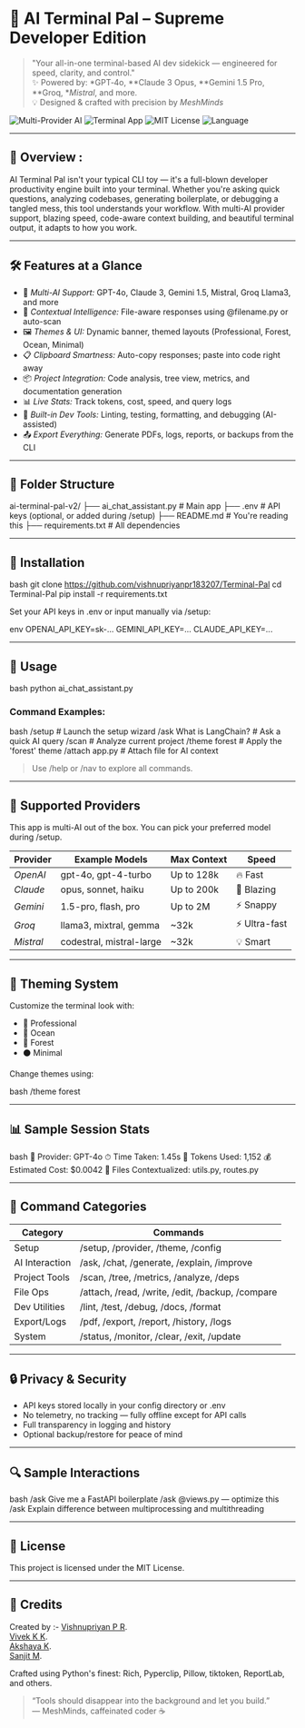 # 🧠 AI Terminal Pal – Supreme Developer Edition

> "Your all-in-one terminal-based AI dev sidekick — engineered for speed, clarity, and control."  
> ✨ Powered by: *GPT‑4o, **Claude 3 Opus, **Gemini 1.5 Pro, **Groq, **Mistral*, and more.  
> 💡 Designed & crafted with precision by *MeshMinds*

![Multi-Provider AI](https://img.shields.io/badge/AI%20Engines-GPT4o%20|%20Claude%20|%20Gemini%20|%20Groq%20|%20Mistral-purple?style=for-the-badge)
![Terminal App](https://img.shields.io/badge/Interface-Terminal%20CLI-blue?style=for-the-badge)
![MIT License](https://img.shields.io/badge/License-MIT-green?style=for-the-badge)
![Language](https://img.shields.io/badge/Built%20With-Python-red?style=for-the-badge)

---

## 🚀 Overview :

AI Terminal Pal isn't your typical CLI toy — it's a full-blown developer productivity engine built into your terminal. Whether you're asking quick questions, analyzing codebases, generating boilerplate, or debugging a tangled mess, this tool understands your workflow. With multi-AI provider support, blazing speed, code-aware context building, and beautiful terminal output, it adapts to how you work.

---

## 🛠 Features at a Glance

- 🤖 *Multi-AI Support:* GPT-4o, Claude 3, Gemini 1.5, Mistral, Groq Llama3, and more
- 🧠 *Contextual Intelligence:* File-aware responses using @filename.py or auto-scan
- 🖼 *Themes & UI:* Dynamic banner, themed layouts (Professional, Forest, Ocean, Minimal)
- 📋 *Clipboard Smartness:* Auto-copy responses; paste into code right away
- 📦 *Project Integration:* Code analysis, tree view, metrics, and documentation generation
- 📊 *Live Stats:* Track tokens, cost, speed, and query logs
- 🧪 *Built-in Dev Tools:* Linting, testing, formatting, and debugging (AI-assisted)
- 📤 *Export Everything:* Generate PDFs, logs, reports, or backups from the CLI

---

## 📁 Folder Structure


ai-terminal-pal-v2/
├── ai_chat_assistant.py    # Main app
├── .env                    # API keys (optional, or added during /setup)
├── README.md               # You're reading this
├── requirements.txt        # All dependencies


---

## 🔧 Installation

bash
git clone https://github.com/vishnupriyanpr183207/Terminal-Pal
cd Terminal-Pal
pip install -r requirements.txt


Set your API keys in .env or input manually via /setup:

env
OPENAI_API_KEY=sk-...
GEMINI_API_KEY=...
CLAUDE_API_KEY=...


---

## 💬 Usage

bash
python ai_chat_assistant.py


### Command Examples:

bash
/setup                 # Launch the setup wizard
/ask What is LangChain?   # Ask a quick AI query
/scan                  # Analyze current project
/theme forest          # Apply the 'forest' theme
/attach app.py         # Attach file for AI context


> Use /help or /nav to explore all commands.

---

## 🧠 Supported Providers

This app is multi-AI out of the box. You can pick your preferred model during /setup.

| Provider  | Example Models                 | Max Context     | Speed       |
|-----------|--------------------------------|------------------|-------------|
| *OpenAI*    | gpt-4o, gpt-4-turbo        | Up to 128k      | 🔥 Fast     |
| *Claude*    | opus, sonnet, haiku      | Up to 200k      | 🚀 Blazing  |
| *Gemini*    | 1.5-pro, flash, pro      | Up to 2M        | ⚡ Snappy   |
| *Groq*      | llama3, mixtral, gemma   | ~32k            | ⚡ Ultra-fast |
| *Mistral*   | codestral, mistral-large   | ~32k            | 💡 Smart    |

---

## 🎨 Theming System

Customize the terminal look with:

- 💼 Professional
- 🌊 Ocean
- 🌿 Forest
- ⚫ Minimal

Change themes using:

bash
/theme forest


---

## 📊 Sample Session Stats

bash
🧠 Provider: GPT-4o
⏱ Time Taken: 1.45s
🔢 Tokens Used: 1,152
💰 Estimated Cost: $0.0042
📁 Files Contextualized: utils.py, routes.py


---

## 🧭 Command Categories

| Category       | Commands                                                   |
|----------------|------------------------------------------------------------|
| Setup          | /setup, /provider, /theme, /config                |
| AI Interaction | /ask, /chat, /generate, /explain, /improve      |
| Project Tools  | /scan, /tree, /metrics, /analyze, /deps         |
| File Ops       | /attach, /read, /write, /edit, /backup, /compare |
| Dev Utilities  | /lint, /test, /debug, /docs, /format            |
| Export/Logs    | /pdf, /export, /report, /history, /logs         |
| System         | /status, /monitor, /clear, /exit, /update       |

---

## 🔒 Privacy & Security

- API keys stored locally in your config directory or .env
- No telemetry, no tracking — fully offline except for API calls
- Full transparency in logging and history
- Optional backup/restore for peace of mind

---

## 🔍 Sample Interactions

bash
/ask Give me a FastAPI boilerplate
/ask @views.py — optimize this
/ask Explain difference between multiprocessing and multithreading


---

## 📜 License

This project is licensed under the MIT License.

---

## 🙌 Credits

Created by :-
[Vishnupriyan P R](https://github.com/vishnupriyanpr183207).  
[Vivek K K](https://github.com/Vivek-The-Creator).  
[Akshaya K](https://github.com/Akshaya1215).  
[Sanjit M](https://github.com/Sanjit-123).  

Crafted using Python's finest: Rich, Pyperclip, Pillow, tiktoken, ReportLab, and others.

> “Tools should disappear into the background and let you build.”  
> — MeshMinds, caffeinated coder ☕
